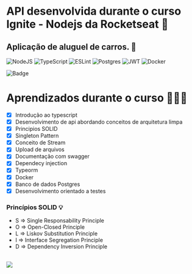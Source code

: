 # API desenvolvida durante o curso Ignite - Nodejs da Rocketseat 🚀
## Aplicação de aluguel de carros. 🚗
![NodeJS](https://img.shields.io/badge/node.js-6DA55F?style=for-the-badge&logo=node.js&logoColor=white)
![TypeScript](https://img.shields.io/badge/typescript-%23007ACC.svg?style=for-the-badge&logo=typescript&logoColor=white)
![ESLint](https://img.shields.io/badge/ESLint-4B3263?style=for-the-badge&logo=eslint&logoColor=white)
![Postgres](https://img.shields.io/badge/postgres-%23316192.svg?style=for-the-badge&logo=postgresql&logoColor=white)
![JWT](https://img.shields.io/badge/JWT-black?style=for-the-badge&logo=JSON%20web%20tokens)
![Docker](https://img.shields.io/badge/docker-%230db7ed.svg?style=for-the-badge&logo=docker&logoColor=white)

![Badge](https://img.shields.io/badge/STATUS-EM%20ANDAMENTO-red)

# Aprendizados durante o curso 👨‍🚀📝
- [X] Introdução ao typescript
- [X] Desenvolvimento de api abordando conceitos de arquitetura limpa
- [X] Principios SOLID
- [X] Singleton Pattern
- [X] Conceito de Stream
- [X] Upload de arquivos
- [X] Documentação com swagger
- [X] Dependecy injection
- [X] Typeorm
- [X] Docker
- [X] Banco de dados Postgres
- [X] Desenvolvimento orientado a testes

### Princípios SOLID 💡
- S => Single Responsability Principle
- O => Open-Closed Principle
- L => Liskov Substitution Principle
- I => Interface Segregation Principle
- D => Dependency Inversion Principle 


<br/>
<img src="https://xesque.rocketseat.dev/1571029149847-attachment.png" />
<br/>
